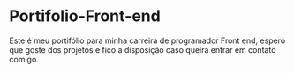 # Portifolio-Front-end
Este é meu portifólio para minha carreira de programador Front end, espero que goste dos projetos e fico a disposição caso queira entrar em contato comigo.
